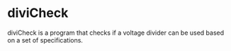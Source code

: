 # diviCheck
diviCheck is a program that checks if a voltage divider can be used based on a set of specifications.
